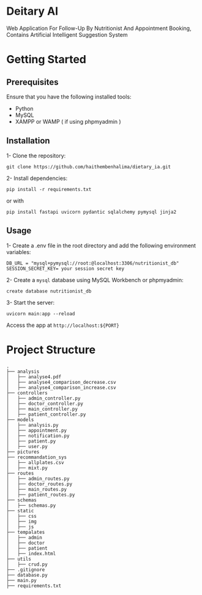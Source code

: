 # Deitary AI 
Web Application For Follow-Up By Nutritionist And Appointment Booking, Contains Artificial  Intelligent Suggestion System
# Getting Started
## Prerequisites
Ensure that you have the following installed tools:
- Python
- MySQL
- XAMPP or WAMP ( if using phpmyadmin )
## Installation 
1- Clone the repository:
```
git clone https://github.com/haithembenhalima/dietary_ia.git
```
2- Install dependencies:
```
pip install -r requirements.txt
```
or with
```
pip install fastapi uvicorn pydantic sqlalchemy pymysql jinja2
```
## Usage
1- Create a .env file in the root directory and add the following environment variables:
```
DB_URL = "mysql+pymysql://root:@localhost:3306/nutritionist_db"
SESSION_SECRET_KEY= your session secret key
```
2- Create a `mysql` database using MySQL Workbench or phpmyadmin: 
```
create database nutritionist_db

```
3- Start the server:
```
uvicorn main:app --reload
```
Access the app at `http://localhost:${PORT}`

# Project Structure
```
.
├── analysis
│   ├── analyse4.pdf
│   ├── analyse4_comparison_decrease.csv
│   ├── analyse4_comparison_increase.csv
├── controllers
│   ├── admin_controller.py
│   ├── doctor_controller.py
│   ├── main_controller.py
│   ├── patient_controller.py
├── models
│   ├── analysis.py
│   ├── appointment.py
│   ├── notification.py
│   ├── patient.py
│   ├── user.py
├── pictures
├── recommandation_sys
│   ├── allplates.csv
│   ├── mixt.py
├── routes
│   ├── admin_routes.py
│   ├── doctor_routes.py
│   ├── main_routes.py
│   ├── patient_routes.py
├── schemas
│   ├── schemas.py
├── static
│   ├── css
│   ├── img
│   ├── js
├── tempalates
│   ├── admin
│   ├── doctor
│   ├── patient
│   ├── index.html
├── utils
│   ├── crud.py
├── .gitignore
├── database.py
├── main.py
├── requirements.txt


